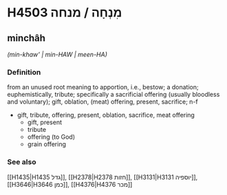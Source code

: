 # H4503 מִנְחָה / מנחה

## minchâh

_(min-khaw' | min-HAW | meen-HA)_

### Definition

from an unused root meaning to apportion, i.e., bestow; a donation; euphemistically, tribute; specifically a sacrificial offering (usually bloodless and voluntary); gift, oblation, (meat) offering, present, sacrifice; n-f

- gift, tribute, offering, present, oblation, sacrifice, meat offering
  - gift, present
  - tribute
  - offering (to God)
  - grain offering

### See also

[[H1435|H1435 גדל]], [[H2378|H2378 חזות]], [[H3131|H3131 יוספיה]], [[H3646|H3646 כמן]], [[H4376|H4376 מכר]]
